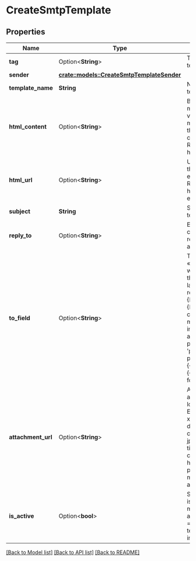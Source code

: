 # CreateSmtpTemplate

## Properties

Name | Type | Description | Notes
------------ | ------------- | ------------- | -------------
**tag** | Option<**String**> | Tag of the template | [optional]
**sender** | [**crate::models::CreateSmtpTemplateSender**](createSmtpTemplate_sender.md) |  | 
**template_name** | **String** | Name of the template | 
**html_content** | Option<**String**> | Body of the message (HTML version). The field must have more than 10 characters. REQUIRED if htmlUrl is empty | [optional]
**html_url** | Option<**String**> | Url which contents the body of the email message. REQUIRED if htmlContent is empty | [optional]
**subject** | **String** | Subject of the template | 
**reply_to** | Option<**String**> | Email on which campaign recipients will be able to reply to | [optional]
**to_field** | Option<**String**> | To personalize the «To» Field. If you want to include the first name and last name of your recipient, add {FNAME} {LNAME}. These contact attributes must already exist in your SendinBlue account. If input parameter 'params' used please use {{contact.FNAME}} {{contact.LNAME}} for personalization | [optional]
**attachment_url** | Option<**String**> | Absolute url of the attachment (no local file). Extension allowed: xlsx, xls, ods, docx, docm, doc, csv, pdf, txt, gif, jpg, jpeg, png, tif, tiff, rtf, bmp, cgm, css, shtml, html, htm, zip, xml, ppt, pptx, tar, ez, ics, mobi, msg, pub and eps | [optional]
**is_active** | Option<**bool**> | Status of template. isActive = true means template is active and isActive = false means template is inactive | [optional]

[[Back to Model list]](../README.md#documentation-for-models) [[Back to API list]](../README.md#documentation-for-api-endpoints) [[Back to README]](../README.md)


